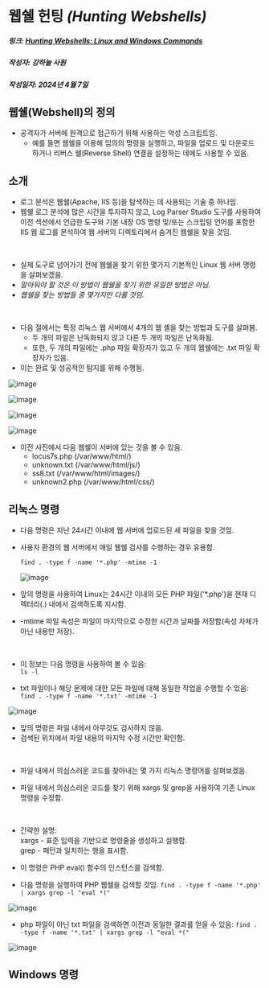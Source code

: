 # 웹쉘 헌팅 *(Hunting Webshells)* 

##### 링크: [Hunting Webshells: Linux and Windows Commands][webshelllink]
[webshelllink]: https://library.mosse-institute.com/articles/2022/06/hunting-webshells-linux-and-windows-commands/hunting-webshells-linux-and-windows-commands.html "Go webshell"
##### 작성자: 강하늘 사원
##### 작성일자: 2024년 4월 7일


## 웹쉘(Webshell)의 정의
- 공격자가 서버에 원격으로 접근하기 위해 사용하는 악성 스크립트임.
  + 예를 들면 웹쉘을 이용해 임의의 명령을 실행하고, 파일을 업로드 및 다운로드 하거나 리버스 쉘(Reverse Shell) 연결을 설정하는 데에도 사용할 수 있음.
 
## 소개
- 로그 분석은 웹쉘\(Apache, IIS 등)을 탐색하는 데 사용되는 기술 중 하나임.
- 웹쉘 로그 분석에 많은 시간을 투자하지 않고, Log Parser Studio 도구를 사용하여 이전 섹션에서 언급한 도구와 기본 내장 OS 명령 및/또는 스크립팅 언어를 포함한 IIS 웹 로그를 분석하여 웹 서버의 디렉토리에서 숨겨진 웹쉘을 찾을 것임.

</br>

- 실제 도구로 넘어가기 전에 웹쉘을 찾기 위한 몇가지 기본적인 Linux 웹 서버 명령을 살펴보겠음.
- _알아둬야 할 것은 이 방법이 웹쉘을 찾기 위한 유일한 방법은 아님._
- _웹쉘을 찾는 방법들 중 몇가지만 다룰 것임._



</br>

- 다음 절에서는 특정 리눅스 웹 서버에서 4개의 웹 셸을 찾는 방법과 도구를 살펴봄.
  * 두 개의 파일은 난독화되지 않고 다른 두 개의 파일은 난독화됨.
  * 또한, 두 개의 파일에는 .php 파일 확장자가 있고 두 개의 웹쉘에는 .txt 파일 확장자가 있음.
- 이는 완료 및 성공적인 탐지를 위해 수행됨.

![image](https://github.com/ICTIS-Cert-System-Project/ICTIS-Cert-System/assets/164521627/947a1829-1c63-490a-a051-397cf133e05c)

![image](https://github.com/ICTIS-Cert-System-Project/ICTIS-Cert-System/assets/164521627/8d2bcf47-41c6-4519-ac31-053a5dfca952)

![image](https://github.com/ICTIS-Cert-System-Project/ICTIS-Cert-System/assets/164521627/270f4d93-97f0-4ae9-9f75-774818276718)

![image](https://github.com/ICTIS-Cert-System-Project/ICTIS-Cert-System/assets/164521627/3dfd07bd-418f-4a9a-937b-56911603abe1)

- 이전 사진에서 다음 웹쉘이 서버에 있는 것을 볼 수 있음.
    * locus7s.php (/var/www/html/)
    * unknown.txt (/var/www/html/js/)
    * ss8.txt (/var/www/html/images/)
    * unknown2.php (/var/www/html/css/)

## 리눅스 명령
- 다음 명령은 지난 24시간 이내에 웹 서버에 업로드된 새 파일을 찾을 것임.
- 사용자 환경의 웹 서버에서 매일 웹쉘 검사를 수행하는 경우 유용함.

  `find . -type f -name '*.php' -mtime -1`

  
  ![image](https://github.com/ICTIS-Cert-System-Project/ICTIS-Cert-System/assets/164521627/2feeb249-4d50-49f7-8818-5aa60030e658)

- 앞의 명령을 사용하여 Linux는 24시간 이내의 모든 PHP 파일('*.php')을 현재 디렉터리(.) 내에서 검색하도록 지시함.
- \-mtime 파일 속성은 파일이 마지막으로 수정한 시간과 날짜를 저장함(속성 자체가 아닌 내용만 저장).

</br>

- 이 정보는 다음 명령을 사용하여 볼 수 있음: </br>
`ls -l`


- txt 파일이나 해당 문제에 대한 모든 파일에 대해 동일한 작업을 수행할 수 있음: </br>
`find . -type f -name '*.txt' -mtime -1`


![image](https://github.com/ICTIS-Cert-System-Project/ICTIS-Cert-System/assets/164521627/faf28069-3d26-4a8c-8501-1bfacc5f3edd)


- 앞의 명령은 파일 내에서 아무것도 검사하지 않음.
- 검색된 위치에서 파일 내용의 마지막 수정 시간만 확인함.

</br>

- 파일 내에서 의심스러운 코드를 찾아내는 몇 가지 리눅스 명령어를 살펴보겠음.



- 파일 내에서 의심스러운 코드를 찾기 위해 xargs 및 grep을 사용하여 기존 Linux 명령을 수정함.

</br>

- 간략한 설명: </br>
    xargs - 표준 입력을 기반으로 명령줄을 생성하고 실행함. </br>
    grep - 패턴과 일치하는 행을 표시함.



- 이 명령은 PHP eval() 함수의 인스턴스를 검색함.
- 다음 명령을 실행하여 PHP 웹쉘을 검색할 것임.
`find . -type f -name '*.php' | xargs grep -l "eval *("`


![image](https://github.com/ICTIS-Cert-System-Project/ICTIS-Cert-System/assets/164521627/cf212861-640d-4f98-9d72-715e3c62b505)


- php 파일이 아닌 txt 파일을 검색하면 이전과 동일한 결과를 얻을 수 있음:
`find . -type f -name '*.txt' | xargs grep -l "eval *("`


![image](https://github.com/ICTIS-Cert-System-Project/ICTIS-Cert-System/assets/164521627/c41f4479-005d-4468-a145-2578c7df0b38)

## Windows 명령 
